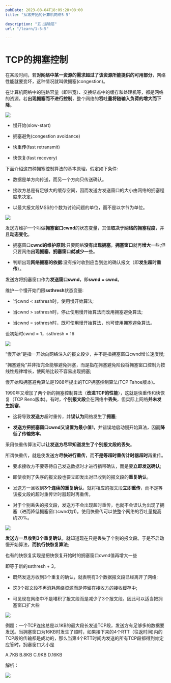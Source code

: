 ```yaml
---
pubDate: 2023-08-04T18:09:28+08:00
title: "从零开始的计算机网络5-5"

description: "五.运输层"
url: "/learn/1-5-5"

---
```


# TCP的拥塞控制

在某段时间，若**对网络中某一资源的需求超过了该资源所能提供的可用部分**，网络性能就要变坏，这种情况就叫做拥塞(congestion)。

在计算机网络中的链路容量（即带宽）、交换结点中的缓存和处理机等，都是网络的资源。若**出现拥塞而不进行控制**，整个网络的**吞吐量将随输入负荷的增大而下降**。

![](https://img.0pt.im/computernet/5-5/5-5-1.png)

- 慢开始(slow-start)

- 拥塞避免(congestion avoidance)

- 快重传(fast retransmit)

- 快恢复(fast recovery)

下面介绍这四种拥塞控制算法的基本原理，假定如下条件:

- 数据是单方向传送，而另一个方向只传送确认。

- 接收方总是有足够大的缓存空间，因而发送方发送窗口的大小由网络的拥塞程度来决定。

- 以最大报文段MSS的个数为讨论问题的单位，而不是以字节为单位。

![](https://img.0pt.im/computernet/5-5/5-5-2.png)

发送方维护一个叫做**拥塞窗口cwnd**的状态变量，其值**取决于网络的拥塞程度**，并且**动态变化**。

- 拥塞窗口**cwnd的维护原则**:只要网络**没有出现拥塞**，**拥塞窗口**就再**增大**一些;但只要网络**出现拥塞**，**拥塞窗口就减少**一些。

- 判断出现**网络拥塞的依据**:没有按时收到应当到达的确认报文（即**发生超时重传**）。

发送方将拥塞窗口作为**发送窗口swnd**，即**swnd = cwnd**。

维护一个慢开始门限**ssthresh**状态变量:

- 当cwnd < ssthresh时，使用慢开始算法;

- 当cwnd > ssthresh时，停止使用慢开始算法而改用拥塞避免算法;

- 当cwnd = ssthresh时，既可使用慢开始算法，也可使用拥塞避免算法。

设初始时cwnd = 1，ssthresh = 16

![](https://img.0pt.im/computernet/5-5/5-5-3.png)

“慢开始”是指一开始向网络注入的报文段少，并不是指拥塞窗口cwnd增长速度慢;

“拥塞避免”并非指完全能够避免拥塞，而是指在拥塞避免阶段将拥塞窗口控制为按线性规律增长，使网络比较不容易出现拥塞;

慢开始和拥塞避免算法是1988年提出的TCP拥塞控制算法(TCP Tahoe版本)。

1990年又增加了两个新的拥塞控制算法（**改进TCP的性能**），这就是快重传和快恢复（TCP Reno版本)。有时，**个别报文段**会在网络中**丢失**，但实际上网络**并未发生拥塞**。

- 这将导致**发送方**超时重传，并**误认为**网络发生了**拥塞**;

- **发送方把拥塞窗口cwnd又设置为最小值1**，并错误地启动慢开始算法，因而**降低了传输效率**。

采用快重传算法可以**让发送方尽早知道发生了个别报文段的丢失**。

所谓快重传，就是使发送方**尽快进行重传**，而**不是等超时重传计时器超时**再重传。

- 要求接收方不要等待自己发送数据时才进行捎带确认，而是要**立即发送确认**;

- 即使收到了失序的报文段也要立即发出对已收到的报文段的**重复确认**。

- 发送方一旦收到**3个连续的重复确认**，就将相应的报文段**立即重传**，而不是等该报文段的超时重传计时器超时再重传。

- 对于个别丢失的报文段，发送方不会出现超时重传，也就不会误认为出现了拥塞（进而降低拥塞窗口cwnd为1)。使用快重传可以使整个网络的吞吐量提高约20%。

![](https://img.0pt.im/computernet/5-5/5-5-4.png)

**发送方一旦收到3个重复确认**，就知道现在只是丢失了个别的报文段。于是不启动慢开始算法，**而执行快恢复算法**;

也有的快恢复实现是把快恢复开始时的拥塞窗口cwnd值再增大一些

即等于新的ssthresh + 3。

- 既然发送方收到3个重复的确认，就表明有3个数据报文段已经离开了网络;

- 这3个报文段不再消耗网络资源而是停留在接收方的接收缓存中;

- 可见现在网络中不是堆积了报文段而是减少了3个报文段。因此可以适当把拥塞窗口扩大些

![](https://img.0pt.im/computernet/5-5/5-5-5.png)

例题：一个TCP连接总是以1KB的最大段长发送TCP段，发送方有足够多的数据要发送。当拥塞窗口为16KB时发生了超时，如果接下来的4个RTT（往返时间)内的TCP段的传输都是成功的，那么当第4个RTT时间内发送的所有TCP段都得到肯定应答时，拥塞窗口大小是

A.7KB        B.8KB        C.9KB        D.16KB

解析：

![](https://img.0pt.im/computernet/5-5/5-5-6.png)
